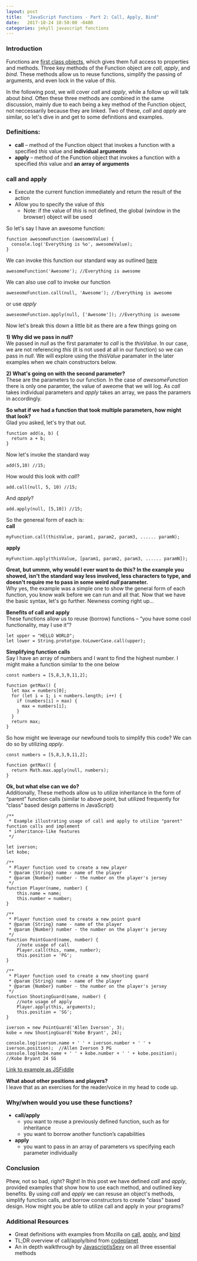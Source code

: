 ```yaml
---
layout: post
title:  "JavaScript Functions - Part 2: Call, Apply, Bind"
date:   2017-10-24 10:50:00 -0400
categories: jekyll javascript functions
---
```


### Introduction
Functions are [first class objects](https://stackoverflow.com/questions/705173/what-is-meant-by-first-class-object), which gives them full access to properties and methods.  Three key methods of the Function object are _call_, _apply_, and _bind_. These methods allow us to reuse functions, simplify the passing of arguments, and even lock in the value of _this_.  

In the following post, we will cover _call_ and _apply_, while a follow up will talk about _bind_.  Often these three methods are combined in the same discussion, mainly due to each being a key method of the Function object, not neccessarily because they are linked.  Two of these, _call_ and _apply_ are similar, so let's dive in and get to some definitions and examples.  

### Definitions:
- **call** – method of the Function object that invokes a function with a specified _this_ value and **individual arguments**
- **apply** – method of the Function object that invokes a function with a specified _this_ value and **an array of arguments**

### call and apply
  - Execute the current function immediately and return the result of the action
  - Allow you to specify the value of _this_
    - Note: if the value of _this_ is not defined, the global (window in the browser) object will be used

So let's say I have an awesome function:
```
function awesomeFunction (awesomeValue) {
  console.log('Everything is %o', awesomeValue);
}
```
We can invoke this function our standard way as outlined [here](https://ajahne.github.io/blog/jekyll/javascript/functions/2017/10/09/javascript-functions-part-1.html)

```
awesomeFunction('Awesome'); //Everything is awesome
```

We can also use _call_ to invoke our function

```
aweseomeFunction.call(null, 'Awesome'); //Everything is awesome
```

or use _apply_

```
aweseomeFunction.apply(null, ['Awesome']); //Everything is awesome
```

Now let's break this down a little bit as there are a few things going on

**1) Why did we pass in _null_?**  
We passed in _null_ as the first paramater to _call_ is the _thisValue_. In our case, we are not referencing _this_ (it is not used at all in our function) so we can pass in _null_. We will explore using the _thisValue_ paramater in the later examples when we chain constructors below. 
 
**2) What's going on with the second parameter?**  
These are the parameters to our function. In the case of _awesomeFunction_ there is only one paramter, the value of aweome that we will log.  As _call_ takes individual parameters and _apply_ takes an array, we pass the paramers in accordingly.

**So what if we had a function that took multiple parameters, how might that look?**  
Glad you asked, let's try that out.

```
function add(a, b) {
  return a + b;
}
```

Now let's invoke the standard way
```
add(5,10) //15;
```

How would this look with _call_?
```
add.call(null, 5, 10) //15;
```

And _apply_?
```
add.apply(null, [5,10]) //15;
```

So the genereal form of each is:  
**call**

```
myFunction.call(thisValue, param1, param2, param3, ...... paramN);
```

**apply**
```
myFunction.apply(thisValue, [param1, param2, param3, ...... paramN]);
```

**Great, but ummm, why would I ever want to do this? In the example you showed, isn't the standard way less involved, less characters to type, and doesn't require me to pass in some weird _null_ parameter.**  
Why yes, the example was a simple one to show the general form of each function, you know walk before we can run and all that. Now that we have the basic syntax, let's go further.  Newness coming right up...

**Benefits of call and apply**    
These functions allow us to reuse (borrow) functions – “you have some cool functionality, may I use it”?
```
let upper = "HELLO WORLD";
let lower = String.prototype.toLowerCase.call(upper);
```

**Simplifying function calls**    
Say I have an array of numbers and I want to find the highest number.  I might make a function similar to the one below 
```
const numbers = [5,8,3,9,11,2];

function getMax() {
  let max = numbers[0];
  for (let i = 1; i < numbers.length; i++) {
    if (numbers[i] > max) {
      max = numbers[i];
    }
  }
  return max;
}
```

So how might we leverage our newfound tools to simplify this code? We can do so by utilizing _apply_.
```
const numbers = [5,8,3,9,11,2];

function getMax() {
  return Math.max.apply(null, numbers);
}
```


**Ok, but what else can we do?**  
Additionally, These methods allow us to utilize inheritance in the form of “parent” function calls (similar to above point, but utilized frequently for “class” based design patterns in JavaScript) 
```
/**
 * Example illustrating usage of call and apply to utilize "parent" function calls and implement
 * inheritance-like features
 */

let iverson;
let kobe;

/**
 * Player function used to create a new player
 * @param {String} name - name of the player
 * @param {Number} number - the number on the player's jersey
 */
function Player(name, number) {
    this.name = name;
    this.number = number;
}

/**
 * Player function used to create a new point guard
 * @param {String} name - name of the player
 * @param {Number} number - the number on the player's jersey
 */
function PointGuard(name, number) {
    //note usage of call
    Player.call(this, name, number);
    this.position = 'PG';
}

/**
 * Player function used to create a new shooting guard
 * @param {String} name - name of the player
 * @param {Number} number - the number on the player's jersey
 */
function ShootingGuard(name, number) {
    //note usage of apply
    Player.apply(this, arguments);
    this.position = 'SG';
}

iverson = new PointGuard('Allen Iverson', 3);
kobe = new ShootingGuard('Kobe Bryant', 24);

console.log(iverson.name + ' ' + iverson.number + ' ' + iverson.position);  //Allen Iverson 3 PG
console.log(kobe.name + ' ' + kobe.number + ' ' + kobe.position);           //Kobe Bryant 24 SG
```
[Link to example as JSFiddle](https://jsfiddle.net/0z3pyy27/2/)


**What about other positions and players?**  
I leave that as an exercises for the reader/voice in my head to code up. 

### Why/when would you use these functions?
- **call/apply**
  - you want to reuse a previously defined function, such as for inheritance
  - you want to borrow another function’s capabilities
- **apply**
  - you want to pass in an array of parameters vs specifying each parameter individually


### Conclusion
Phew, not so bad, right? Right! In this post we have defined _call_ and _apply_, provided examples that show how to use each method, and outlined key benefits. By using _call_ and _apply_ we can resuse an object's methods, simplify function calls, and borrow constructors to create "class" based design. How might you be able to utilize call and apply in your programs?

### Additional Resources
- Great definitions with examples from Mozilla on [call](https://developer.mozilla.org/en-US/docs/Web/JavaScript/Reference/Global_Objects/Function/call), [apply](https://developer.mozilla.org/en-US/docs/Web/JavaScript/Reference/Global_Objects/Function/apply), and [bind](https://developer.mozilla.org/en-US/docs/Web/JavaScript/Reference/Global_Objects/Function/bind)
- TL;DR overview of call/apply/bind from [codeplanet](https://codeplanet.io/javascript-apply-vs-call-vs-bind)
- An in depth walkthrough by [JavascriptIsSexy](http://javascriptissexy.com/javascript-apply-call-and-bind-methods-are-essential-for-javascript-professionals/) on all three essential methods

